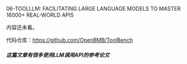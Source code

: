 06-TOOLLLM: FACILITATING LARGE LANGUAGE MODELS TO MASTER 16000+ REAL-WORLD APIS

内容还未看。

代码仓库：https://github.com/OpenBMB/ToolBench


##### 这篇文章有很多使用LLM调用API的参考论文